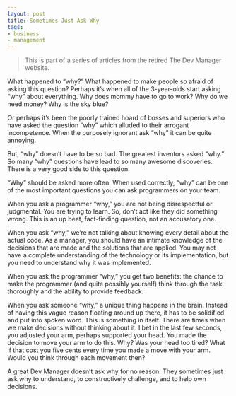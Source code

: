 ```yaml
---
layout: post
title: Sometimes Just Ask Why
tags:
- business
- management
---
```

> This is part of a series of articles from the retired The Dev Manager website.

What happened to “why?” What happened to make people so afraid of asking this question? Perhaps it’s when all of the 3-year-olds start asking “why” about everything. Why does mommy have to go to work? Why do we need money? Why is the sky blue?

Or perhaps it’s been the poorly trained hoard of bosses and superiors who have asked the question “why” which alluded to their arrogant incompetence. When the purposely ignorant ask “why” it can be quite annoying.

But, “why” doesn’t have to be so bad. The greatest inventors asked “why.” So many “why” questions have lead to so many awesome discoveries. There is a very good side to this question.

“Why” should be asked more often. When used correctly, “why” can be one of the most important questions you can ask programmers on your team.

When you ask a programmer “why,” you are not being disrespectful or judgmental. You are trying to learn. So, don’t act like they did something wrong. This is an up beat, fact-finding question, not an accusatory one.

When you ask “why,” we’re not talking about knowing every detail about the actual code. As a manager, you should have an intimate knowledge of the decisions that are made and the solutions that are applied. You may not have a complete understanding of the technology or its implementation, but you need to understand why it was implemented.

When you ask the programmer “why,” you get two benefits: the chance to make the programmer (and quite possibly yourself) think through the task thoroughly and the ability to provide feedback.

When you ask someone “why,” a unique thing happens in the brain. Instead of having this vague reason floating around up there, it has to be solidified and put into spoken word. This is something in itself. There are times when we make decisions without thinking about it. I bet in the last few seconds, you adjusted your arm, perhaps supported your head. You made the decision to move your arm to do this. Why? Was your head too tired? What if that cost you five cents every time you made a move with your arm. Would you think through each movement then?

A great Dev Manager doesn’t ask why for no reason. They sometimes just ask why to understand, to constructively challenge, and to help own decisions.